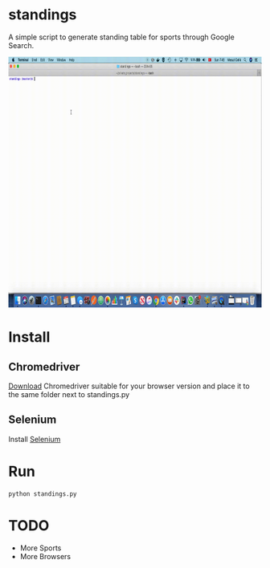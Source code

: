 # standings
A simple script to generate standing table for sports through Google Search.

<img src="standings.gif" width="1000" height="500" />

# Install

## Chromedriver
[Download](https://sites.google.com/a/chromium.org/chromedriver/downloads) Chromedriver suitable for your browser version and place it to the same folder next to standings.py

## Selenium
Install [Selenium](https://pypi.org/project/selenium/)

# Run

```
python standings.py
```

# TODO
- More Sports
- More Browsers

